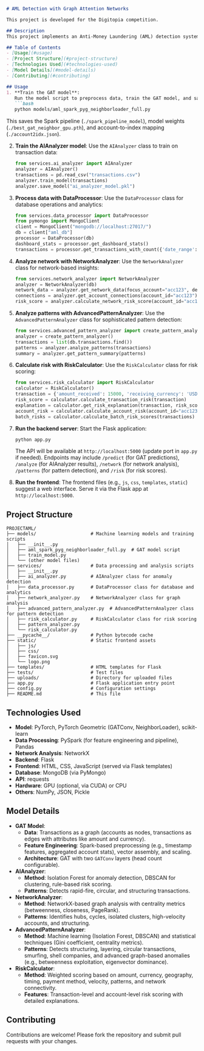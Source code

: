 
```markdown
# AML Detection with Graph Attention Networks

This project is developed for the Digitopia competition.

## Description
This project implements an Anti-Money Laundering (AML) detection system using a Graph Attention Network (GAT) with PyTorch Geometric (PyG) and PySpark for scalable graph-based analysis, complemented by an AI-powered transaction analysis module (`AIAnalyzer`), a data processing module (`DataProcessor`), a network analysis module (`NetworkAnalyzer`), an advanced pattern analysis module (`AdvancedPatternAnalyzer`), and a risk calculation module (`RiskCalculator`). The GAT model processes transaction data as a graph of accounts (nodes) and transactions (edges), leveraging neighbor sampling. The `AIAnalyzer` uses Isolation Forest for anomaly detection and rule-based risk scoring, the `DataProcessor` handles database operations, dynamic bank location mapping via the REST Countries API, dashboard statistics, geographic cash flow analysis, and account-level reporting, the `NetworkAnalyzer` employs NetworkX for graph construction, centrality metrics, and pattern detection, the `AdvancedPatternAnalyzer` leverages machine learning and statistical techniques for sophisticated pattern detection (e.g., structuring, layering, circular transactions, smurfing, shell companies, and advanced graph-based anomalies), and the `RiskCalculator` computes risk scores based on transaction and account characteristics such as amount, currency, geography, timing, payment method, velocity, patterns, and network connectivity. A Flask-based backend provides API access, and a frontend enables user interaction with analysis results and alerts as of September 29, 2025.

## Table of Contents
- [Usage](#usage)
- [Project Structure](#project-structure)
- [Technologies Used](#technologies-used)
- [Model Details](#model-details)
- [Contributing](#contributing)

## Usage
1. **Train the GAT model**:
   Run the model script to preprocess data, train the GAT model, and save artifacts:
   ```bash
   python models/aml_spark_pyg_neighborloader_full.py
   ```
   This saves the Spark pipeline (`./spark_pipeline_model`), model weights (`./best_gat_neighbor_gpu.pth`), and account-to-index mapping (`./account2idx.json`).

2. **Train the AIAnalyzer model**:
   Use the `AIAnalyzer` class to train on transaction data:
   ```python
   from services.ai_analyzer import AIAnalyzer
   analyzer = AIAnalyzer()
   transactions = pd.read_csv("transactions.csv")
   analyzer.train_model(transactions)
   analyzer.save_model("ai_analyzer_model.pkl")
   ```

3. **Process data with DataProcessor**:
   Use the `DataProcessor` class for database operations and analytics:
   ```python
   from services.data_processor import DataProcessor
   from pymongo import MongoClient
   client = MongoClient("mongodb://localhost:27017/")
   db = client["aml_db"]
   processor = DataProcessor(db)
   dashboard_stats = processor.get_dashboard_stats()
   transactions = processor.get_transactions_with_count({'date_range': '30d'})
   ```

4. **Analyze network with NetworkAnalyzer**:
   Use the `NetworkAnalyzer` class for network-based insights:
   ```python
   from services.network_analyzer import NetworkAnalyzer
   analyzer = NetworkAnalyzer(db)
   network_data = analyzer.get_network_data(focus_account="acc123", depth=2, min_amount=1000)
   connections = analyzer.get_account_connections(account_id="acc123")
   risk_score = analyzer.calculate_network_risk_score(account_id="acc123")
   ```

5. **Analyze patterns with AdvancedPatternAnalyzer**:
   Use the `AdvancedPatternAnalyzer` class for sophisticated pattern detection:
   ```python
   from services.advanced_pattern_analyzer import create_pattern_analyzer
   analyzer = create_pattern_analyzer()
   transactions = list(db.transactions.find())
   patterns = analyzer.analyze_patterns(transactions)
   summary = analyzer.get_pattern_summary(patterns)
   ```

6. **Calculate risk with RiskCalculator**:
   Use the `RiskCalculator` class for risk scoring:
   ```python
   from services.risk_calculator import RiskCalculator
   calculator = RiskCalculator()
   transaction = {'amount_received': 15000, 'receiving_currency': 'USD', 'timestamp': '2025-09-29 10:00:00', 'from_bank': '1001', 'to_bank': '1002', 'payment_format': 'wire'}
   risk_score = calculator.calculate_transaction_risk(transaction)
   explanation = calculator.get_risk_explanation(transaction, risk_score)
   account_risk = calculator.calculate_account_risk(account_id="acc123", db=db)
   batch_risks = calculator.calculate_batch_risk_scores(transactions)
   ```

7. **Run the backend server**:
   Start the Flask application:
   ```bash
   python app.py
   ```
   The API will be available at `http://localhost:5000` (update port in `app.py` if needed). Endpoints may include `/predict` (for GAT predictions), `/analyze` (for AIAnalyzer results), `/network` (for network analysis), `/patterns` (for pattern detection), and `/risk` (for risk scores).

8. **Run the frontend**:
   The frontend files (e.g., `js`, `css`, `templates`, `static`) suggest a web interface. Serve it via the Flask app at `http://localhost:5000`.

## Project Structure
```
PROJECTAML/
├── models/                    # Machine learning models and training scripts
│   ├── __init__.py
│   ├── aml_spark_pyg_neighborloader_full.py  # GAT model script
│   ├── train_model.py
│   └── (other model files)
├── services/                  # Data processing and analysis scripts
│   ├── __init__.py
│   ├── ai_analyzer.py         # AIAnalyzer class for anomaly detection
│   ├── data_processor.py      # DataProcessor class for database and analytics
│   ├── network_analyzer.py    # NetworkAnalyzer class for graph analysis
│   ├── advanced_pattern_analyzer.py  # AdvancedPatternAnalyzer class for pattern detection
│   ├── risk_calculator.py     # RiskCalculator class for risk scoring
│   ├── pattern_analyzer.py
│   └── risk_calculator.py
├── __pycache__/               # Python bytecode cache
├── static/                    # Static frontend assets
│   ├── js/
│   ├── css/
│   ├── favicon.svg
│   └── logo.png
├── templates/                 # HTML templates for Flask
├── tests/                     # Test files
├── uploads/                   # Directory for uploaded files
├── app.py                     # Flask application entry point
├── config.py                  # Configuration settings
├── README.md                  # This file
```

## Technologies Used
- **Model**: PyTorch, PyTorch Geometric (GATConv, NeighborLoader), scikit-learn
- **Data Processing**: PySpark (for feature engineering and pipeline), Pandas
- **Network Analysis**: NetworkX
- **Backend**: Flask
- **Frontend**: HTML, CSS, JavaScript (served via Flask templates)
- **Database**: MongoDB (via PyMongo)
- **API**: requests
- **Hardware**: GPU (optional, via CUDA) or CPU
- **Others**: NumPy, JSON, Pickle

## Model Details
- **GAT Model**:
  - **Data**: Transactions as a graph (accounts as nodes, transactions as edges with attributes like amount and currency).
  - **Feature Engineering**: Spark-based preprocessing (e.g., timestamp features, aggregated account stats), vector assembly, and scaling.
  - **Architecture**: GAT with two `GATConv` layers (head count configurable).
- **AIAnalyzer**:
  - **Method**: Isolation Forest for anomaly detection, DBSCAN for clustering, rule-based risk scoring.
  - **Patterns**: Detects rapid-fire, circular, and structuring transactions.
- **NetworkAnalyzer**:
  - **Method**: NetworkX-based graph analysis with centrality metrics (betweenness, closeness, PageRank).
  - **Patterns**: Identifies hubs, cycles, isolated clusters, high-velocity accounts, and structuring.
- **AdvancedPatternAnalyzer**:
  - **Method**: Machine learning (Isolation Forest, DBSCAN) and statistical techniques (Gini coefficient, centrality metrics).
  - **Patterns**: Detects structuring, layering, circular transactions, smurfing, shell companies, and advanced graph-based anomalies (e.g., betweenness exploitation, eigenvector dominance).
- **RiskCalculator**:
  - **Method**: Weighted scoring based on amount, currency, geography, timing, payment method, velocity, patterns, and network connectivity.
  - **Features**: Transaction-level and account-level risk scoring with detailed explanations.

## Contributing
Contributions are welcome! Please fork the repository and submit pull requests with your changes.
```


